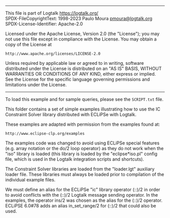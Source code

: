 ________________________________________________________________________

This file is part of Logtalk <https://logtalk.org/>  
SPDX-FileCopyrightText: 1998-2023 Paulo Moura <pmoura@logtalk.org>  
SPDX-License-Identifier: Apache-2.0

Licensed under the Apache License, Version 2.0 (the "License");
you may not use this file except in compliance with the License.
You may obtain a copy of the License at

    http://www.apache.org/licenses/LICENSE-2.0

Unless required by applicable law or agreed to in writing, software
distributed under the License is distributed on an "AS IS" BASIS,
WITHOUT WARRANTIES OR CONDITIONS OF ANY KIND, either express or implied.
See the License for the specific language governing permissions and
limitations under the License.
________________________________________________________________________


To load this example and for sample queries, please see the `SCRIPT.txt` file.

This folder contains a set of simple examples illustrating how to use the IC 
Constraint Solver library distributed with ECLiPSe with Logtalk.

These examples are adapted with permission from the examples found at:

	http://www.eclipse-clp.org/examples

The examples code was changed to avoid using ECLiPSe special features (e.g. 
array notation or the do/2 loop operator) as they do not work when the "iso" 
library is loaded (this library is loaded by the "eclipse*iso.pl" config 
file, which is used in the Logtalk integration scripts and shortcuts).

The Constraint Solver libraries are loaded from the "loader.lgt" auxiliary 
loader file. These libraries must always be loaded prior to compilation of 
the individual example files.

We must define an alias for the ECLiPSe "ic" library operator (::)/2 in order 
to avoid conflicts with the (::)/2 Logtalk message sending operator. In the 
examples, the operator ins/2 was chosen as the alias for the (::)/2 operator.
ECLiPSE 6.0#78 adds an alias in_set_range/2 for (::)/2 that could also be used.
